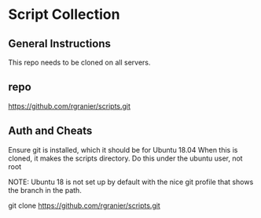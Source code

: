 # Script Collection

## General Instructions
This repo needs to be cloned on all servers.

## repo
https://github.com/rgranier/scripts.git

## Auth and Cheats
Ensure git is installed, which it should be for Ubuntu 18.04
When this is cloned, it makes the scripts directory.
Do this under the ubuntu user, not root

NOTE:  Ubuntu 18 is not set up by default with the nice git profile that
shows the branch in the path.

git clone https://github.com/rgranier/scripts.git
